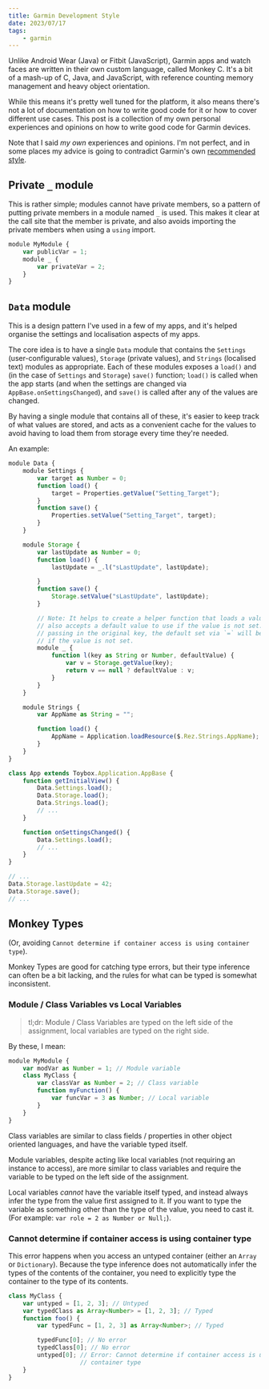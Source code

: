 ```yaml
---
title: Garmin Development Style
date: 2023/07/17
tags:
    - garmin
---
```


Unlike Android Wear (Java) or Fitbit (JavaScript), Garmin apps and watch faces
are written in their own custom language, called Monkey C. It's a bit of a
mash-up of C, Java, and JavaScript, with reference counting memory management
and heavy object orientation.

While this means it's pretty well tuned for the platform, it also means there's
not a lot of documentation on how to write good code for it or how to cover
different use cases. This post is a collection of my own personal experiences
and opinions on how to write good code for Garmin devices.

Note that I said _my own_ experiences and opinions. I'm not perfect, and in some
places my advice is going to contradict Garmin's own
[recommended style](https://developer.garmin.com/connect-iq/monkey-c/coding-conventions/).

## Private `_` module

This is rather simple; modules cannot have private members, so a pattern of
putting private members in a module named `_` is used. This makes it clear at
the call site that the member is private, and also avoids importing the private
members when using a `using` import.

```js
module MyModule {
    var publicVar = 1;
    module _ {
        var privateVar = 2;
    }
}
```

## `Data` module

This is a design pattern I've used in a few of my apps, and it's helped
organise the settings and localisation aspects of my apps.

The core idea is to have a single `Data` module that contains the `Settings`
(user-configurable values), `Storage` (private values), and `Strings` (localised
text) modules as appropriate. Each of these modules exposes a `load()` and
(in the case of `Settings` and `Storage`) `save()` function; `load()` is called
when the app starts (and when the settings are changed via
`AppBase.onSettingsChanged`), and `save()` is called after any of the values
are changed.

By having a single module that contains all of these, it's easier to keep track
of what values are stored, and acts as a convenient cache for the values to
avoid having to load them from storage every time they're needed.

An example:

```js title=Data.mc
module Data {
    module Settings {
        var target as Number = 0;
        function load() {
            target = Properties.getValue("Setting_Target");
        }
        function save() {
            Properties.setValue("Setting_Target", target);
        }
    }

    module Storage {
        var lastUpdate as Number = 0;
        function load() {
            lastUpdate = _.l("sLastUpdate", lastUpdate);

        }
        function save() {
            Storage.setValue("sLastUpdate", lastUpdate);
        }

        // Note: It helps to create a helper function that loads a value but
        // also accepts a default value to use if the value is not set. By
        // passing in the original key, the default set via `=` will be used
        // if the value is not set.
        module _ {
            function l(key as String or Number, defaultValue) {
                var v = Storage.getValue(key);
                return v == null ? defaultValue : v;
            }
        }
    }

    module Strings {
        var AppName as String = "";

        function load() {
            AppName = Application.loadResource($.Rez.Strings.AppName);
        }
    }
}
```

```js title=App.mc
class App extends Toybox.Application.AppBase {
    function getInitialView() {
        Data.Settings.load();
        Data.Storage.load();
        Data.Strings.load();
        // ...
    }

    function onSettingsChanged() {
        Data.Settings.load();
        // ...
    }
}
```

```js title="Updating Values"
// ...
Data.Storage.lastUpdate = 42;
Data.Storage.save();
// ...
```

## Monkey Types

(Or, avoiding `Cannot determine if container access is using container type`).

Monkey Types are good for catching type errors, but their type inference can
often be a bit lacking, and the rules for what can be typed is somewhat
inconsistent.

### Module / Class Variables vs Local Variables

> tl;dr: Module / Class Variables are typed on the left side of the assignment,
> local variables are typed on the right side.

By these, I mean:

```js
module MyModule {
    var modVar as Number = 1; // Module variable
    class MyClass {
        var classVar as Number = 2; // Class variable
        function myFunction() {
            var funcVar = 3 as Number; // Local variable
        }
    }
}
```

Class variables are similar to class fields / properties in other object
oriented languages, and have the variable typed itself.

Module variables, despite acting like local variables (not requiring an instance
to access), are more similar to class variables and require the variable to be
typed on the left side of the assignment.

Local variables _cannot_ have the variable itself typed, and instead always
infer the type from the value first assigned to it. If you want to type the
variable as something other than the type of the value, you need to cast it.
(For example: `var role = 2 as Number or Null;`).

### Cannot determine if container access is using container type

This error happens when you access an untyped container (either an `Array` or
`Dictionary`). Because the type inference does not automatically infer the types
of the contents of the container, you need to explicitly type the container to
the type of its contents.

```js
class MyClass {
    var untyped = [1, 2, 3]; // Untyped
    var typedClass as Array<Number> = [1, 2, 3]; // Typed
    function foo() {
        var typedFunc = [1, 2, 3] as Array<Number>; // Typed

        typedFunc[0]; // No error
        typedClass[0]; // No error
        untyped[0]; // Error: Cannot determine if container access is using
                    // container type
    }
}
```
